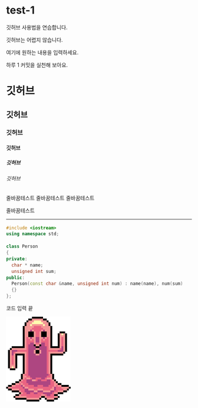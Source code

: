 # test-1
깃허브 사용법을 연습합니다.

깃허브는 어렵지 않습니다.

여기에 원하는 내용을 입력하세요.

하루 1 커밋을 실천해 보아요.

# 깃허브
## 깃허브
### 깃허브
#### 깃허브
##### 깃허브
###### 깃허브

줄바꿈테스트
줄바꿈테스트
줄바꿈테스트

줄바꿈테스트

---

```C++
#include <iostream>
using namespace std;

class Person
{
private:
  char * name;
  unsigned int sum;
public:
  Person(const char &name, unsigned int num) : name(name), num(sum)
  {}
};
```
코드 입력 끝

![몬스터1](./ex_images/enemy1.png)

